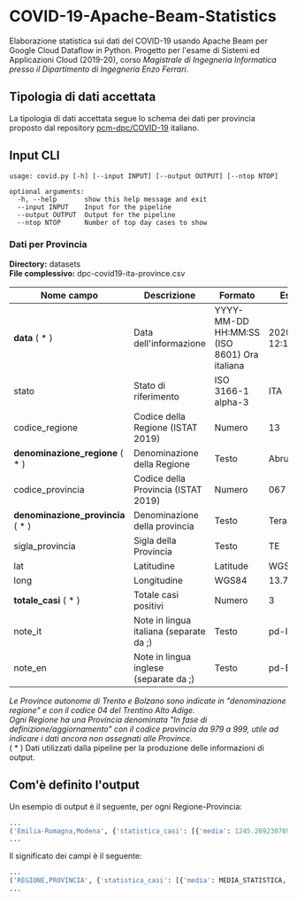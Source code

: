 # COVID-19-Apache-Beam-Statistics
Elaborazione statistica sui dati del COVID-19 usando Apache Beam per Google Cloud Dataflow in Python. Progetto per l'esame di Sistemi ed Applicazioni Cloud (2019-20), corso *Magistrale di Ingegneria Informatica presso il Dipartimento di Ingegneria Enzo Ferrari*. 

## Tipologia di dati accettata
La tipologia di dati accettata segue lo schema dei dati per provincia proposto dal repository [pcm-dpc/COVID-19](https://github.com/pcm-dpc/COVID-19) italiano.

## Input CLI
```
usage: covid.py [-h] [--input INPUT] [--output OUTPUT] [--ntop NTOP]

optional arguments:
  -h, --help       show this help message and exit
  --input INPUT    Input for the pipeline
  --output OUTPUT  Output for the pipeline
  --ntop NTOP      Number of top day cases to show
```

### Dati per Provincia
**Directory:**  datasets<br>
**File complessivo:** dpc-covid19-ita-province.csv<br>

| Nome campo              | Descrizione                         | Formato            | Esempio              |
|-------------------------|-------------------------------------|--------------------|----------------------|
| **data** ( * )                   | Data dell'informazione              | YYYY-MM-DD HH:MM:SS (ISO 8601) Ora italiana           | 2020-03-05 12:15:45 |                   |
|   stato                    | Stato di riferimento                | ISO 3166-1 alpha-3 | ITA                  |
|   codice_regione            | Codice della Regione (ISTAT 2019)   | Numero             | 13                   |
| **denominazione_regione** ( * )  | Denominazione della Regione         | Testo              | Abruzzo              |
|   codice_provincia          | Codice della Provincia (ISTAT 2019) | Numero             | 067                  |
| **denominazione_provincia** ( * )| Denominazione della provincia       | Testo              | Teramo               |
|   sigla_provincia           | Sigla della Provincia               | Testo              | TE                   |
|   lat                       | Latitudine                          | Latitude                        | WGS84              | 42.6589177           |
|   long                      | Longitudine                         |WGS84              | 13.70439971          |
| **totale_casi** ( * )             | Totale casi positivi                | Numero             | 3                    |
|   note_it                       | Note in lingua italiana (separate da ;)                   | Testo                        | pd-IT-000                   |
|   note_en                       | Note in lingua inglese (separate da ;)                    | Testo                        | pd-EN-000                   |

*Le Province autonome di Trento e Bolzano sono indicate in "denominazione regione" e con il codice 04 del Trentino Alto Adige.*<br>
*Ogni Regione ha una Provincia denominata "In fase di definizione/aggiornamento" con il codice provincia da 979 a 999, utile ad indicare i dati ancora non assegnati alle Province.*<br>
( * ) Dati utilizzati dalla pipeline per la produzione delle informazioni di output.

## Com'è definito l'output
Un esempio di output è il seguente, per ogni Regione-Provincia:
```python
...
('Emilia-Romagna,Modena', {'statistica_casi': [{'media': 1245.2692307692307, 'varianza': 1375365.1198224854, 'stddev': 1172.7596172372603}], 'top_3_casi': [[3217, 3180, 3132]], 'ultimi_dati': [{'data': '2020-04-15', 'casi': 3217}]})
...
```

Il significato dei campi è il seguente:
```python
...
('REGIONE,PROVINCIA', {'statistica_casi': [{'media': MEDIA_STATISTICA, 'varianza': VARIANZA_STATISTICA, 'stddev': DEVIZIONE_STANDARD}], 'top_<ntop>_casi': [[TOP_1_CASI_IN_UNA_GIORNATA, TOP_2_CASI_IN_UNA_GIORNATA, ..., TOP_<ntop>_CASI_IN_UNA_GIORNATA]], 'ultimi_dati': [{'data': 'ULTIMA_DATA_DEL_DATASET', 'casi': ULTIMI_CASI_DEL_DATASET}]})
...
```
